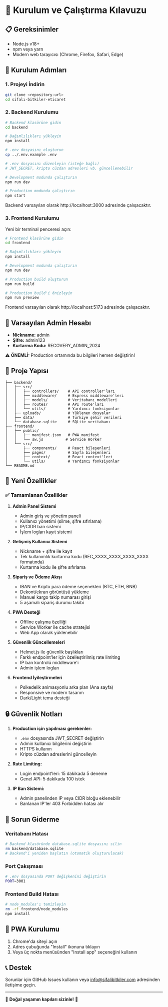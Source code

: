 # 🚀 Kurulum ve Çalıştırma Kılavuzu

## 📋 Gereksinimler
- Node.js v18+
- npm veya yarn
- Modern web tarayıcısı (Chrome, Firefox, Safari, Edge)

## 🔧 Kurulum Adımları

### 1. Projeyi İndirin
```bash
git clone <repository-url>
cd sifalı-bitkiler-eticaret
```

### 2. Backend Kurulumu

```bash
# Backend klasörüne gidin
cd backend

# Bağımlılıkları yükleyin
npm install

# .env dosyasını oluşturun
cp ../.env.example .env

# .env dosyasını düzenleyin (isteğe bağlı)
# JWT_SECRET, kripto cüzdan adresleri vb. güncellenebilir

# Development modunda çalıştırın
npm run dev

# Production modunda çalıştırın
npm start
```

Backend varsayılan olarak http://localhost:3000 adresinde çalışacaktır.

### 3. Frontend Kurulumu

Yeni bir terminal penceresi açın:

```bash
# Frontend klasörüne gidin
cd frontend

# Bağımlılıkları yükleyin
npm install

# Development modunda çalıştırın
npm run dev

# Production build oluşturun
npm run build

# Production build'i önizleyin
npm run preview
```

Frontend varsayılan olarak http://localhost:5173 adresinde çalışacaktır.

## 🔑 Varsayılan Admin Hesabı

- **Nickname:** admin
- **Şifre:** admin123
- **Kurtarma Kodu:** RECOVERY_ADMIN_2024

⚠️ **ÖNEMLİ:** Production ortamında bu bilgileri hemen değiştirin!

## 📁 Proje Yapısı

```
├── backend/
│   ├── src/
│   │   ├── controllers/    # API controller'ları
│   │   ├── middleware/     # Express middleware'leri
│   │   ├── models/         # Veritabanı modelleri
│   │   ├── routes/         # API route'ları
│   │   └── utils/          # Yardımcı fonksiyonlar
│   ├── uploads/            # Yüklenen dosyalar
│   ├── data/               # Türkiye şehir verileri
│   └── database.sqlite     # SQLite veritabanı
├── frontend/
│   ├── public/
│   │   ├── manifest.json   # PWA manifest
│   │   └── sw.js          # Service Worker
│   └── src/
│       ├── components/     # React bileşenleri
│       ├── pages/          # Sayfa bileşenleri
│       ├── context/        # React context'leri
│       └── utils/          # Yardımcı fonksiyonlar
└── README.md
```

## 🌟 Yeni Özellikler

### ✅ Tamamlanan Özellikler

1. **Admin Panel Sistemi**
   - Admin giriş ve yönetim paneli
   - Kullanıcı yönetimi (silme, şifre sıfırlama)
   - IP/CIDR ban sistemi
   - İşlem logları kayıt sistemi

2. **Gelişmiş Kullanıcı Sistemi**
   - Nickname + şifre ile kayıt
   - Tek kullanımlık kurtarma kodu (REC_XXXX_XXXX_XXXX_XXXX formatında)
   - Kurtarma kodu ile şifre sıfırlama

3. **Sipariş ve Ödeme Akışı**
   - IBAN ve Kripto para ödeme seçenekleri (BTC, ETH, BNB)
   - Dekont/ekran görüntüsü yükleme
   - Manuel kargo takip numarası girişi
   - 5 aşamalı sipariş durumu takibi

4. **PWA Desteği**
   - Offline çalışma özelliği
   - Service Worker ile cache stratejisi
   - Web App olarak yüklenebilir

5. **Güvenlik Güncellemeleri**
   - Helmet.js ile güvenlik başlıkları
   - Farklı endpoint'ler için özelleştirilmiş rate limiting
   - IP ban kontrolü middleware'i
   - Admin işlem logları

6. **Frontend İyileştirmeleri**
   - Psikedelik animasyonlu arka plan (Ana sayfa)
   - Responsive ve modern tasarım
   - Dark/Light tema desteği

## 🔒 Güvenlik Notları

1. **Production için yapılması gerekenler:**
   - `.env` dosyasında JWT_SECRET değiştirin
   - Admin kullanıcı bilgilerini değiştirin
   - HTTPS kullanın
   - Kripto cüzdan adreslerini güncelleyin

2. **Rate Limiting:**
   - Login endpoint'leri: 15 dakikada 5 deneme
   - Genel API: 5 dakikada 100 istek

3. **IP Ban Sistemi:**
   - Admin panelinden IP veya CIDR bloğu eklenebilir
   - Banlanan IP'ler 403 Forbidden hatası alır

## 🚨 Sorun Giderme

### Veritabanı Hatası
```bash
# Backend klasöründe database.sqlite dosyasını silin
rm backend/database.sqlite
# Backend'i yeniden başlatın (otomatik oluşturulacak)
```

### Port Çakışması
```bash
# .env dosyasında PORT değişkenini değiştirin
PORT=3001
```

### Frontend Build Hatası
```bash
# node_modules'ı temizleyin
rm -rf frontend/node_modules
npm install
```

## 📱 PWA Kurulumu

1. Chrome'da siteyi açın
2. Adres çubuğunda "Install" ikonuna tıklayın
3. Veya üç nokta menüsünden "Install app" seçeneğini kullanın

## 📞 Destek

Sorunlar için GitHub Issues kullanın veya info@sifalibitkiler.com adresinden iletişime geçin.

---

🌿 **Doğal yaşamın kapıları sizinle!** 🌿